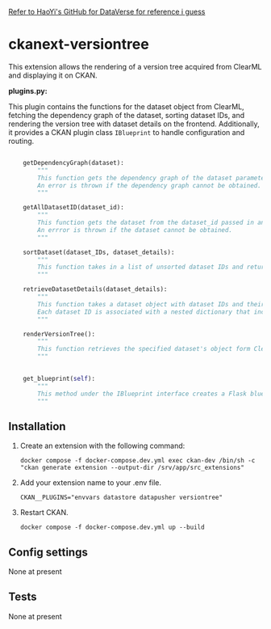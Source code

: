 [Refer to HaoYi's GitHub for DataVerse for reference i guess](https://github.com/ghy99/DataVerse)

# ckanext-versiontree

This extension allows the rendering of a version tree acquired from ClearML and displaying it on CKAN.

**plugins.py:**

This plugin contains the functions for the dataset object from ClearML, fetching the dependency graph of the dataset, sorting dataset IDs, and rendering the version tree with dataset details on the frontend. Additionally, it provides a CKAN plugin class `IBlueprint` to handle configuration and routing.
```python

    getDependencyGraph(dataset):
        """
        This function gets the dependency graph of the dataset parameter that is passed in and returns the dependency graph.
        An error is thrown if the dependency graph cannot be obtained.
        """

    getAllDatasetID(dataset_id):
        """
        This function gets the dataset from the dataset_id passed in and returns the dataset. 
        An errror is thrown if the dataset cannot be obtained.
        """

    sortDataset(dataset_IDs, dataset_details):
        """ 
        This function takes in a list of unsorted dataset IDs and returns a sorted list of the same IDs.
        """

    retrieveDatasetDetails(dataset_details):
        """ 
        This function takes a dataset object with dataset IDs and their attributes as input and returns a condensed dictionary. 
        Each dataset ID is associated with a nested dictionary that includes the project name, dataset name, and version, along with their respective values.
        """

    renderVersionTree():
        """
        This function retrieves the specified dataset's object form ClearML and returns the dependency graph, dataset_IDs and the dataset_details through the render_template function to display them on the frontend
        """

   
    get_blueprint(self):
        """ 
        This method under the IBlueprint interface creates a Flask bluepring object that associates the "/versiontree" URl path with the renderVersionTree function above.
        """

```

## Installation

1. Create an extension with the following command:
   
   `docker compose -f docker-compose.dev.yml exec ckan-dev /bin/sh -c "ckan generate extension --output-dir /srv/app/src_extensions"`

2. Add your extension name to your .env file. 

   `CKAN__PLUGINS="envvars datastore datapusher versiontree"`

3. Restart CKAN. 

   `docker compose -f docker-compose.dev.yml up --build`


## Config settings

None at present


## Tests

None at present